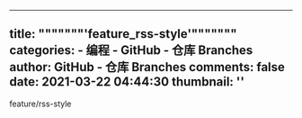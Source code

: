 
---
title: """""""'feature_rss-style'"""""""
categories: 
    - 编程
    - GitHub - 仓库 Branches
author: GitHub - 仓库 Branches
comments: false
date: 2021-03-22 04:44:30
thumbnail: ''
---

<div>   
feature/rss-style  
</div>
            